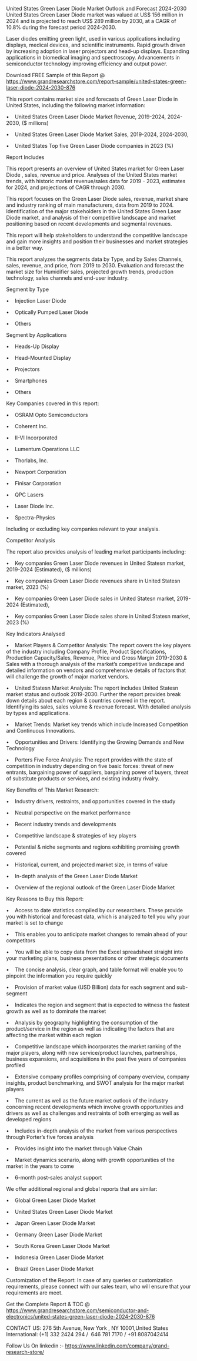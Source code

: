 United States Green Laser Diode Market Outlook and Forecast 2024-2030
United States Green Laser Diode market was valued at US$ 156 million in 2024 and is projected to reach US$ 289 million by 2030, at a CAGR of 10.8% during the forecast period 2024-2030.

Laser diodes emitting green light, used in various applications including displays, medical devices, and scientific instruments. Rapid growth driven by increasing adoption in laser projectors and head-up displays. Expanding applications in biomedical imaging and spectroscopy. Advancements in semiconductor technology improving efficiency and output power.

Download FREE Sample of this Report @ https://www.grandresearchstore.com/report-sample/united-states-green-laser-diode-2024-2030-876

This report contains market size and forecasts of Green Laser Diode in United States, including the following market information:

•    United States Green Laser Diode Market Revenue, 2019-2024, 2024-2030, ($ millions)

•    United States Green Laser Diode Market Sales, 2019-2024, 2024-2030,

•    United States Top five Green Laser Diode companies in 2023 (%)

Report Includes

This report presents an overview of United States market for Green Laser Diode , sales, revenue and price. Analyses of the United States market trends, with historic market revenue/sales data for 2019 - 2023, estimates for 2024, and projections of CAGR through 2030.

This report focuses on the Green Laser Diode sales, revenue, market share and industry ranking of main manufacturers, data from 2019 to 2024. Identification of the major stakeholders in the United States Green Laser Diode market, and analysis of their competitive landscape and market positioning based on recent developments and segmental revenues.

This report will help stakeholders to understand the competitive landscape and gain more insights and position their businesses and market strategies in a better way.

This report analyzes the segments data by Type, and by Sales Channels, sales, revenue, and price, from 2019 to 2030. Evaluation and forecast the market size for Humidifier sales, projected growth trends, production technology, sales channels and end-user industry.

Segment by Type

•    Injection Laser Diode

•    Optically Pumped Laser Diode

•    Others

Segment by Applications

•    Heads-Up Display

•    Head-Mounted Display

•    Projectors

•    Smartphones

•    Others

Key Companies covered in this report:

•    OSRAM Opto Semiconductors

•    Coherent Inc.

•    II-VI Incorporated

•    Lumentum Operations LLC

•    Thorlabs, Inc.

•    Newport Corporation

•    Finisar Corporation

•    QPC Lasers

•    Laser Diode Inc.

•    Spectra-Physics

Including or excluding key companies relevant to your analysis.

Competitor Analysis

The report also provides analysis of leading market participants including:

•    Key companies Green Laser Diode revenues in United Statesn market, 2019-2024 (Estimated), ($ millions)

•    Key companies Green Laser Diode revenues share in United Statesn market, 2023 (%)

•    Key companies Green Laser Diode sales in United Statesn market, 2019-2024 (Estimated),

•    Key companies Green Laser Diode sales share in United Statesn market, 2023 (%)

Key Indicators Analysed

•    Market Players & Competitor Analysis: The report covers the key players of the industry including Company Profile, Product Specifications, Production Capacity/Sales, Revenue, Price and Gross Margin 2019-2030 & Sales with a thorough analysis of the market’s competitive landscape and detailed information on vendors and comprehensive details of factors that will challenge the growth of major market vendors.

•    United Statesn Market Analysis: The report includes United Statesn market status and outlook 2019-2030. Further the report provides break down details about each region & countries covered in the report. Identifying its sales, sales volume & revenue forecast. With detailed analysis by types and applications.

•    Market Trends: Market key trends which include Increased Competition and Continuous Innovations.

•    Opportunities and Drivers: Identifying the Growing Demands and New Technology

•    Porters Five Force Analysis: The report provides with the state of competition in industry depending on five basic forces: threat of new entrants, bargaining power of suppliers, bargaining power of buyers, threat of substitute products or services, and existing industry rivalry.

Key Benefits of This Market Research:

•    Industry drivers, restraints, and opportunities covered in the study

•    Neutral perspective on the market performance

•    Recent industry trends and developments

•    Competitive landscape & strategies of key players

•    Potential & niche segments and regions exhibiting promising growth covered

•    Historical, current, and projected market size, in terms of value

•    In-depth analysis of the Green Laser Diode Market

•    Overview of the regional outlook of the Green Laser Diode Market

Key Reasons to Buy this Report:

•    Access to date statistics compiled by our researchers. These provide you with historical and forecast data, which is analyzed to tell you why your market is set to change

•    This enables you to anticipate market changes to remain ahead of your competitors

•    You will be able to copy data from the Excel spreadsheet straight into your marketing plans, business presentations or other strategic documents

•    The concise analysis, clear graph, and table format will enable you to pinpoint the information you require quickly

•    Provision of market value (USD Billion) data for each segment and sub-segment

•    Indicates the region and segment that is expected to witness the fastest growth as well as to dominate the market

•    Analysis by geography highlighting the consumption of the product/service in the region as well as indicating the factors that are affecting the market within each region

•    Competitive landscape which incorporates the market ranking of the major players, along with new service/product launches, partnerships, business expansions, and acquisitions in the past five years of companies profiled

•    Extensive company profiles comprising of company overview, company insights, product benchmarking, and SWOT analysis for the major market players

•    The current as well as the future market outlook of the industry concerning recent developments which involve growth opportunities and drivers as well as challenges and restraints of both emerging as well as developed regions

•    Includes in-depth analysis of the market from various perspectives through Porter’s five forces analysis

•    Provides insight into the market through Value Chain

•    Market dynamics scenario, along with growth opportunities of the market in the years to come

•    6-month post-sales analyst support

We offer additional regional and global reports that are similar:

•    Global Green Laser Diode Market

•    United States Green Laser Diode Market

•    Japan Green Laser Diode Market

•    Germany Green Laser Diode Market

•    South Korea Green Laser Diode Market

•    Indonesia Green Laser Diode Market

•    Brazil Green Laser Diode Market

Customization of the Report: In case of any queries or customization requirements, please connect with our sales team, who will ensure that your requirements are meet.

Get the Complete Report & TOC @ https://www.grandresearchstore.com/semiconductor-and-electronics/united-states-green-laser-diode-2024-2030-876

CONTACT US:
276 5th Avenue, New York , NY 10001,United States
International: (+1) 332 2424 294 /  646 781 7170 / +91 8087042414

Follow Us On linkedin :- https://www.linkedin.com/company/grand-research-store/

